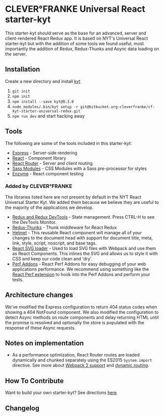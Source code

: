 # CLEVER°FRANKE Universal React starter-kyt

This starter-kyt should serve as the base for an advanced, server and client-rendered React Redux app. It is based on NYT's Universal React starter-kyt but with the addition of some tools we found useful, most importantly the addition of Redux, Redux-Thunks and Async data loading on the server.

## Installation

Create a new directory and install [kyt](https://github.com/NYTimes/kyt)

1. `git init`
2. `npm init`
3. `npm install --save kyt@0.3.0`
4. `node_modules/.bin/kyt setup -r git@bitbucket.org:cleverfranke/cf-kyt-starter-universal-redux.git`
5. `npm run dev` and start hacking away

## Tools

The following are some of the tools included in this starter-kyt:

- [Express](https://expressjs.com/) - Server-side rendering
- [React](https://facebook.github.io/react/) - Component library
- [React Router](https://github.com/reactjs/react-router) - Server and client routing
- [Sass Modules](https://github.com/css-modules/css-modules) - CSS Modules with a Sass pre-processor for styles
- [Enzyme](https://github.com/airbnb/enzyme) - React component testing

### Added by CLEVER°FRANKE

The libraries listed here are not present by default in the NYT React Universal Starter Kyt. We added them because we believe they are useful to the majority of the applications we develop.

- [Redux and Redux DevTools](https://github.com/reactjs/redux) - State management. Press CTRL-H to see the DevTools Monitor.
- [Redux-Thunks](https://github.com/gaearon/redux-thunk) - Thunk middleware for React Redux
- [Helmet](https://github.com/nfl/react-helmet) - This reusable React component will manage all of your changes to the document head with support for document title, meta, link, style, script, noscript, and base tags.
- [React SVG loader](https://github.com/boopathi/react-svg-loader) - Used to load SVG files with Webpack and use them as React Components. This inlines the SVG and allows us to style it with CSS and keep our code clean and 'dry'.
- [Perf Addons](https://www.npmjs.com/package/react-addons-perf) - React Perf Addons for easy debugging of your web applications performance. We recommend using something like the [React Perf extension](https://chrome.google.com/webstore/detail/react-perf/hacmcodfllhbnekmghgdlplbdnahmhmm) to hook into the Perf Addons and perform your tests.

## Architecture changes
We've modified the Express configuration to return 404 status codes when showing a 404 NotFound component. We also modified the configuration to detect Async methods on route components and delay returning HTML until the promise is resolved and optionally the store is populated with the response of these Async requests.

## Notes on implementation

- As a performance optimization, React Router routes are loaded dynamically and chunked separately using the ES2015 `System.import` directive. See more about  [Webpack 2 support](https://gist.github.com/sokra/27b24881210b56bbaff7#code-splitting-with-es6) and [dynamic routing](https://github.com/reactjs/react-router/blob/master/docs/guides/DynamicRouting.md).

## How To Contribute
Want to build your own starter-kyt?
See directions [here](https://github.com/NYTimes/kyt/blob/master/docs/Starterkyts.md).

## Changelog

